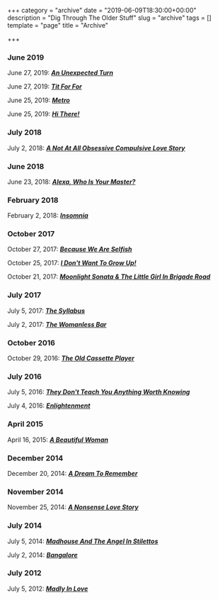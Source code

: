 +++
category = "archive"
date = "2019-06-09T18:30:00+00:00"
description = "Dig Through The Older Stuff"
slug = "archive"
tags = []
template = "page"
title = "Archive"

+++
### June 2019

June 27, 2019: [**_An Unexpected Turn_**](https://prritam.com/2019/06/27/an-unexpected-turn/)

June 27, 2019: [**_Tit For For_**](https://prritam.com/2019/06/27/tit-for-tat/)

June 25, 2019: [**_Metro_**](https://prritam.com/2019/06/25/metro/)

June 25, 2019: [**_Hi There!_**](https://prritam.com/2019/06/25/hi-there/)

### July 2018

July 2, 2018: [**_A Not At All Obsessive Compulsive Love Story_**](https://prritam.com/2018/07/02/a-not-at-all-obsessive-compulsive-love-story/)

### June 2018

June 23, 2018: [**_Alexa, Who Is Your Master?_**](https://prritam.com/2018/06/23/alexa-who-is-your-master/)

### February 2018

February 2, 2018: [**_Insomnia_**](https://prritam.com/2018/02/02/insomnia/)

### October 2017

October 27, 2017: [**_Because We Are Selfish_**](https://prritam.com/2017/10/27/because-we-are-selfish/)

October 25, 2017: [**_I Don't Want To Grow Up!_**](https://prritam.com/2017/10/25/i-don-t-want-to-grow-up/)

October 21, 2017: [**_Moonlight Sonata & The Little Girl In Brigade Road_**](https://prritam.com/2017/10/21/moonlight-sonata-the-little-girl-in-brigade-road/)

### July 2017

July 5, 2017: [**_The Syllabus_**](https://prritam.com/2017/07/05/the-syllabus/)

July 2, 2017: [**_The Womanless Bar_**](https://prritam.com/2017/07/02/the-womanless-bar/)

### October 2016

October 29, 2016: [**_The Old Cassette Player_**](https://prritam.com/2016/10/29/the-old-cassette-player/)

### July 2016

July 5, 2016: [**_They Don't Teach You Anything Worth Knowing_**](https://prritam.com/2016/07/05/they-don-t-teach-you-anything-worth-knowing/)

July 4, 2016: [**_Enlightenment_**](https://prritam.com/2016/07/04/enlightenment/)

### April 2015

April 16, 2015: [**_A Beautiful Woman_**](https://prritam.com/2015/04/16/a-beautiful-woman/)

### December 2014

December 20, 2014: [**_A Dream To Remember_**](https://prritam.com/2014/12/20/a-dream-to-remember/)

### November 2014

November 25, 2014: [**_A Nonsense Love Story_**](https://prritam.com/2014/11/25/a-nonsense-love-story/)

### July 2014

July 5, 2014: [**_Madhouse And The Angel In Stilettos_**](https://prritam.com/2014/07/05/madhouse-and-the-angel-in-stilettos/)

July 2, 2014: [**_Bangalore_**](https://prritam.com/2014/07/02/bangalore/)

### July 2012

July 5, 2012: [**_Madly In Love_**](https://prritam.com/2012/07/05/madly-in-love/)